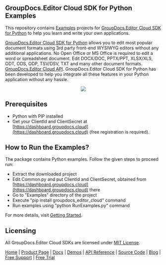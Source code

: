 ## GroupDocs.Editor Cloud SDK for Python Examples
This repository contains [Examples](Examples) projects for [GroupDocs.Editor Cloud SDK for Python](https://github.com/groupdocs-editor-cloud/groupdocs-editor-cloud-python) to help you learn and write your own applications.

[GroupDocs.Editor Cloud SDK for Python](https://products.groupdocs.cloud/editor/python) allows you to edit most popular document formats using 3rd party front-end WYSIWYG editors without any additional applications. No Open Office or MS Office is required to edit a word or spreadsheet document. Edit DOCX/DOC, PPTX/PPT, XLSX/XLS, ODT, ODS, ODP, TSV/DSV, TXT and many other document formats.
[GroupDocs.Editor Cloud API](https://products.groupdocs.cloud/editor). GroupDocs.Editor Cloud SDK for Python has been developed to help you integrate all these features in your Python application without any hassle.

<p align="center">
  <a title="Download complete GroupDocs.Editor Cloud SDK Python Example source code" href="https://github.com/groupdocs-editor-cloud/groupdocs-editor-cloud-python-samples/archive/master.zip">
	<img src="https://raw.github.com/AsposeExamples/java-examples-dashboard/master/images/downloadZip-Button-Large.png" />
  </a>
</p>

## Prerequisites

+ Python with PIP installed
+ Get your ClientId and ClientSecret at [https://dashboard.groupdocs.cloud](https://dashboard.groupdocs.cloud) (free registration is required).

## How to Run the Examples?

The package contains Python examples. Follow the given steps to proceed run:

+ Extract the downloaded project
+ Edit Common.py and put ClientId and ClientSecret, obtained from [https://dashboard.groupdocs.cloud](https://dashboard.groupdocs.cloud) there
+ Go to "Examples" directory of the project
+ Execute "pip install groupdocs_editor_cloud" command
+ Run examples using "python RunExamples.py" command

For more details, visit  [Getting Started](https://docs.groupdocs.cloud/editor/getting-started/).

## Licensing
All GroupDocs.Editor Cloud SDKs are licensed under [MIT License](LICENSE).

[Home](https://www.groupdocs.cloud/) | [Product Page](https://products.groupdocs.cloud/editor/python) | [Docs](https://docs.groupdocs.cloud/editor/) | [Demos](https://products.groupdocs.app/editor/family) | [API Reference](https://apireference.groupdocs.cloud/editor/) | [Source Code](https://github.com/groupdocs-editor-cloud/groupdocs-editor-cloud-python) | [Blog](https://blog.groupdocs.cloud/category/editor/) | [Free Support](https://forum.groupdocs.cloud/c/editor) | [Free Trial](https://purchase.groupdocs.cloud/trial)
